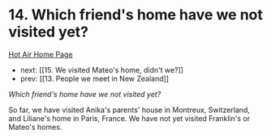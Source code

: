 # 14. Which friend's home have we not visited yet?

[Hot Air Home Page](https://hotair.peterkaminski.wiki/) 
 - next: [[15. We visited Mateo's home, didn't we?]] 
 - prev: [[13. People we meet in New Zealand]]

_Which friend's home have we not visited yet?_

So far, we have visited Anika's parents' house in Montreux, Switzerland, and Liliane's home in Paris, France. We have not yet visited Franklin's or Mateo's homes.


